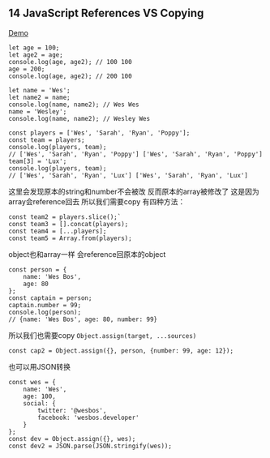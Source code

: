 ## 14 JavaScript References VS Copying

[Demo](https://joannewsj.github.io/JavaScript30/14%20-%20JavaScript%20References%20VS%20Copying/)

```
let age = 100;
let age2 = age;
console.log(age, age2); // 100 100
age = 200;
console.log(age, age2); // 200 100
```

```
let name = 'Wes';
let name2 = name;
console.log(name, name2); // Wes Wes
name = 'Wesley';
console.log(name, name2); // Wesley Wes
```

```
const players = ['Wes', 'Sarah', 'Ryan', 'Poppy'];
const team = players;
console.log(players, team);
// ['Wes', 'Sarah', 'Ryan', 'Poppy'] ['Wes', 'Sarah', 'Ryan', 'Poppy']
team[3] = 'Lux';
console.log(players, team);
// ['Wes', 'Sarah', 'Ryan', 'Lux'] ['Wes', 'Sarah', 'Ryan', 'Lux']
```
这里会发现原本的string和number不会被改 反而原本的array被修改了
这是因为array会reference回去 所以我们需要copy
有四种方法：

```
const team2 = players.slice();`
const team3 = [].concat(players);
const team4 = [...players];
const team5 = Array.from(players);
```

object也和array一样 会reference回原本的object
```
const person = {
    name: 'Wes Bos',
    age: 80
};
const captain = person;
captain.number = 99;
console.log(person);
// {name: 'Wes Bos', age: 80, number: 99}
```
所以我们也需要copy
`Object.assign(target, ...sources)`
```
const cap2 = Object.assign({}, person, {number: 99, age: 12});
```
也可以用JSON转换
```
const wes = {
    name: 'Wes',
    age: 100,
    social: {
        twitter: '@wesbos',
        facebook: 'wesbos.developer'
    }
};
const dev = Object.assign({}, wes);
const dev2 = JSON.parse(JSON.stringify(wes));
```
